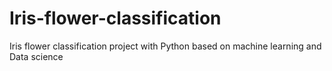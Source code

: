 # Iris-flower-classification
Iris flower classification project with Python based on machine learning and Data science
